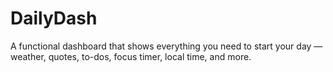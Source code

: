 # DailyDash
 A functional dashboard that shows everything you need to start your day — weather, quotes, to-dos, focus timer, local time, and more.

